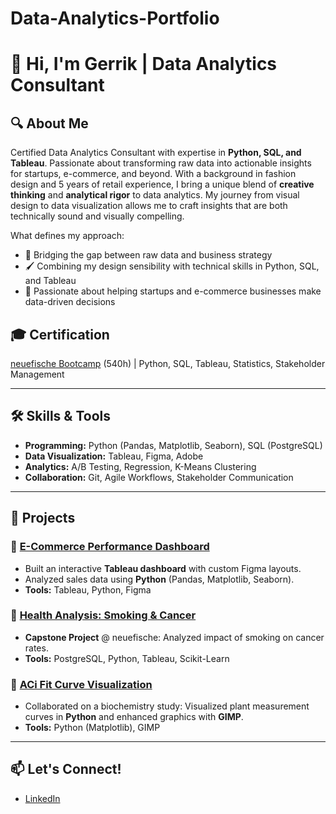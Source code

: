 # Data-Analytics-Portfolio

# 👋 Hi, I'm Gerrik | Data Analytics Consultant  

## 🔍 **About Me**  
Certified Data Analytics Consultant with expertise in **Python, SQL, and Tableau**. Passionate about transforming raw data into actionable insights for startups, e-commerce, and beyond.
With a background in fashion design and 5 years of retail experience, I bring a unique blend of **creative thinking** and **analytical rigor** to data analytics. My journey from visual design to data visualization allows me to craft insights that are both technically sound and visually compelling.

What defines my approach:
- 🎯 Bridging the gap between raw data and business strategy
- 🖌️ Combining my design sensibility with technical skills in Python, SQL, and Tableau
- 🚀 Passionate about helping startups and e-commerce businesses make data-driven decisions

## 🎓 **Certification**  
[neuefische Bootcamp](neuefische-certification.pdf) (540h) | Python, SQL, Tableau, Statistics, Stakeholder Management  

---

## 🛠 **Skills & Tools**  
- **Programming:** Python (Pandas, Matplotlib, Seaborn), SQL (PostgreSQL)  
- **Data Visualization:** Tableau, Figma, Adobe 
- **Analytics:** A/B Testing, Regression, K-Means Clustering  
- **Collaboration:** Git, Agile Workflows, Stakeholder Communication  

---

## 📂 **Projects**  

### 🛒 [E-Commerce Performance Dashboard](Business_Analytics/)  
- Built an interactive **Tableau dashboard** with custom Figma layouts.  
- Analyzed sales data using **Python** (Pandas, Matplotlib, Seaborn).  
- **Tools:** Tableau, Python, Figma  

### 🏥 [Health Analysis: Smoking & Cancer](Health_Analyse/)  
- **Capstone Project** @ neuefische: Analyzed impact of smoking on cancer rates.  
- **Tools:** PostgreSQL, Python, Tableau, Scikit-Learn 

### 🌿 [ACi Fit Curve Visualization](ACi_Fit_Kurve/)  
- Collaborated on a biochemistry study: Visualized plant measurement curves in **Python** and enhanced graphics with **GIMP**.  
- **Tools:** Python (Matplotlib), GIMP  

---

## 📫 **Let's Connect!**  
- [LinkedIn](https://linkedin.com/in/your-profile)  

